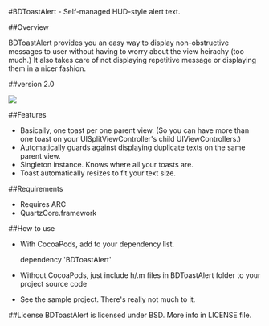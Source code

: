 #BDToastAlert - Self-managed HUD-style alert text.

##Overview

BDToastAlert provides you an easy way to display non-obstructive messages to 
user without having to worry about the view heirachy (too much.) It also takes care
of not displaying repetitive message or displaying them in a nicer fashion.

##version 2.0



[![](https://github.com/norsez/BDToastAlert/raw/master/BDToastAlert/screencap.png)](https://github.com/norsez/BDToastAlert/raw/master/BDToastAlert/screencap.png)

##Features
- Basically, one toast per one parent view. (So you can have more than one toast on your UISplitViewController's child  UIViewControllers.)
- Automatically guards against displaying duplicate texts on the same parent view.
- Singleton instance. Knows where all your toasts are.
- Toast automatically resizes to fit your text size.



##Requirements
- Requires ARC
- QuartzCore.framework

##How to use
- With CocoaPods, add to your dependency list.

    dependency 'BDToastAlert'

- Without CocoaPods, just include h/.m files in BDToastAlert folder to your project source code 
- See the sample project. There's really not much to it.


##License
BDToastAlert is licensed under BSD. More info in LICENSE file.